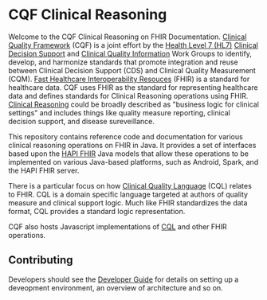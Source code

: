 # CQF Clinical Reasoning

Welcome to the CQF Clinical Reasoning on FHIR Documentation. [Clinical Quality Framework](https://www.cqframework.org) (CQF) is a joint effort by the [Health Level 7 (HL7)](http://hl7.org) [Clinical Decision Support](https://confluence.hl7.org/display/CDS/WorkGroup+Home) and [Clinical Quality Information](https://confluence.hl7.org/display/CQIWC/Clinical+Quality+Information+Home) Work Groups to identify, develop, and harmonize standards that promote integration and reuse between Clinical Decision Support (CDS) and Clinical Quality Measurement (CQM). [Fast Healthcare Interoperability Resouces](https://hl7.org/fhir/) (FHIR) is a standard for healthcare data. CQF uses FHIR as the standard for representing healthcare data and defines standards for Clinical Reasoning operations using FHIR. [Clinical Reasoning](http://hl7.org/fhir/clinicalreasoning-module.html) could be broadly described as "business logic for clinical settings" and includes things like quality measure reporting, clinical decision support, and disease sureveillance.

This repository contains reference code and documentation for various clinical reasoning operations on FHIR in Java. It provides a set of interfaces based upon the [HAPI FHIR](https://hapifhir.io/hapi-fhir/) Java models that allow these operations to be implemented on various Java-based platforms, such as Android, Spark, and the HAPI FHIR server.

There is a particular focus on how [Clinical Quality Language](https://cql.hl7.org/) (CQL) relates to FHIR. CQL is a domain specific language targeted at authors of quality measure and clinical support logic. Much like FHIR standardizes the data format, CQL provides a standard logic representation.

CQF also hosts Javascript implementations of [CQL](https://github.com/cqframework/cql-execution) and other FHIR operations.

## Contributing

Developers should see the [Developer Guide](developer-guide.md) for details on setting up a deveopment environment, an overview of architecture and so on.
